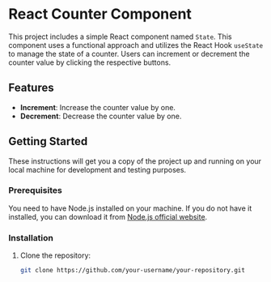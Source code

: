 # React Counter Component

This project includes a simple React component named `State`. This component uses a functional approach and utilizes the React Hook `useState` to manage the state of a counter. Users can increment or decrement the counter value by clicking the respective buttons.

## Features

- **Increment**: Increase the counter value by one.
- **Decrement**: Decrease the counter value by one.

## Getting Started

These instructions will get you a copy of the project up and running on your local machine for development and testing purposes.

### Prerequisites

You need to have Node.js installed on your machine. If you do not have it installed, you can download it from [Node.js official website](https://nodejs.org/).

### Installation

1. Clone the repository:
   ```bash
   git clone https://github.com/your-username/your-repository.git
